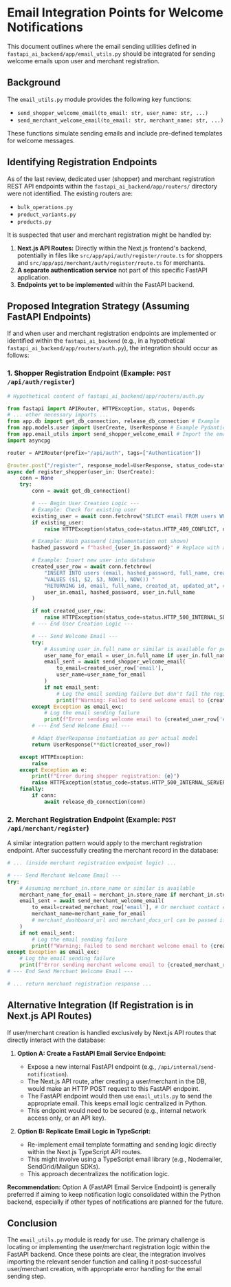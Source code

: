 # Email Integration Points for Welcome Notifications

This document outlines where the email sending utilities defined in `fastapi_ai_backend/app/email_utils.py` should be integrated for sending welcome emails upon user and merchant registration.

## Background

The `email_utils.py` module provides the following key functions:
- `send_shopper_welcome_email(to_email: str, user_name: str, ...)`
- `send_merchant_welcome_email(to_email: str, merchant_name: str, ...)`

These functions simulate sending emails and include pre-defined templates for welcome messages.

## Identifying Registration Endpoints

As of the last review, dedicated user (shopper) and merchant registration REST API endpoints within the `fastapi_ai_backend/app/routers/` directory were not identified. The existing routers are:
- `bulk_operations.py`
- `product_variants.py`
- `products.py`

It is suspected that user and merchant registration might be handled by:
1.  **Next.js API Routes:** Directly within the Next.js frontend's backend, potentially in files like `src/app/api/auth/register/route.ts` for shoppers and `src/app/api/merchant/auth/register/route.ts` for merchants.
2.  **A separate authentication service** not part of this specific FastAPI application.
3.  **Endpoints yet to be implemented** within the FastAPI backend.

## Proposed Integration Strategy (Assuming FastAPI Endpoints)

If and when user and merchant registration endpoints are implemented or identified within the `fastapi_ai_backend` (e.g., in a hypothetical `fastapi_ai_backend/app/routers/auth.py`), the integration should occur as follows:

### 1. Shopper Registration Endpoint (Example: `POST /api/auth/register`)

```python
# Hypothetical content of fastapi_ai_backend/app/routers/auth.py

from fastapi import APIRouter, HTTPException, status, Depends
# ... other necessary imports ...
from app.db import get_db_connection, release_db_connection # Example
from app.models.user import UserCreate, UserResponse # Example Pydantic models
from app.email_utils import send_shopper_welcome_email # Import the email utility
import asyncpg

router = APIRouter(prefix="/api/auth", tags=["Authentication"])

@router.post("/register", response_model=UserResponse, status_code=status.HTTP_201_CREATED)
async def register_shopper(user_in: UserCreate):
    conn = None
    try:
        conn = await get_db_connection()

        # --- Begin User Creation Logic ---
        # Example: Check for existing user
        existing_user = await conn.fetchrow("SELECT email FROM users WHERE email = $1", user_in.email)
        if existing_user:
            raise HTTPException(status_code=status.HTTP_409_CONFLICT, detail="Email already registered.")

        # Example: Hash password (implementation not shown)
        hashed_password = f"hashed_{user_in.password}" # Replace with actual hashing

        # Example: Insert new user into database
        created_user_row = await conn.fetchrow(
            "INSERT INTO users (email, hashed_password, full_name, created_at, updated_at) " # Assuming table structure
            "VALUES ($1, $2, $3, NOW(), NOW()) "
            "RETURNING id, email, full_name, created_at, updated_at", # Adjust returned fields as per UserResponse
            user_in.email, hashed_password, user_in.full_name
        )

        if not created_user_row:
            raise HTTPException(status_code=status.HTTP_500_INTERNAL_SERVER_ERROR, detail="Failed to create user.")
        # --- End User Creation Logic ---

        # --- Send Welcome Email ---
        try:
            # Assuming user_in.full_name or similar is available for personalization
            user_name_for_email = user_in.full_name if user_in.full_name else user_in.email
            email_sent = await send_shopper_welcome_email(
                to_email=created_user_row['email'],
                user_name=user_name_for_email
            )
            if not email_sent:
                # Log the email sending failure but don't fail the registration
                print(f"Warning: Failed to send welcome email to {created_user_row['email']}")
        except Exception as email_exc:
            # Log the email sending failure
            print(f"Error sending welcome email to {created_user_row['email']}: {email_exc}")
        # --- End Send Welcome Email ---

        # Adapt UserResponse instantiation as per actual model
        return UserResponse(**dict(created_user_row))

    except HTTPException:
        raise
    except Exception as e:
        print(f"Error during shopper registration: {e}")
        raise HTTPException(status_code=status.HTTP_500_INTERNAL_SERVER_ERROR, detail=str(e))
    finally:
        if conn:
            await release_db_connection(conn)

```

### 2. Merchant Registration Endpoint (Example: `POST /api/merchant/register`)

A similar integration pattern would apply to the merchant registration endpoint. After successfully creating the merchant record in the database:

```python
# ... (inside merchant registration endpoint logic) ...

# --- Send Merchant Welcome Email ---
try:
    # Assuming merchant_in.store_name or similar is available
    merchant_name_for_email = merchant_in.store_name if merchant_in.store_name else created_merchant_row['email']
    email_sent = await send_merchant_welcome_email(
        to_email=created_merchant_row['email'], # Or merchant contact email
        merchant_name=merchant_name_for_email
        # merchant_dashboard_url and merchant_docs_url can be passed if available, otherwise defaults are used
    )
    if not email_sent:
        # Log the email sending failure
        print(f"Warning: Failed to send merchant welcome email to {created_merchant_row['email']}")
except Exception as email_exc:
    # Log the email sending failure
    print(f"Error sending merchant welcome email to {created_merchant_row['email']}: {email_exc}")
# --- End Send Merchant Welcome Email ---

# ... return merchant registration response ...
```

## Alternative Integration (If Registration is in Next.js API Routes)

If user/merchant creation is handled exclusively by Next.js API routes that directly interact with the database:

1.  **Option A: Create a FastAPI Email Service Endpoint:**
    *   Expose a new internal FastAPI endpoint (e.g., `/api/internal/send-notification`).
    *   The Next.js API route, after creating a user/merchant in the DB, would make an HTTP POST request to this FastAPI endpoint.
    *   The FastAPI endpoint would then use `email_utils.py` to send the appropriate email. This keeps email logic centralized in Python.
    *   This endpoint would need to be secured (e.g., internal network access only, or an API key).

2.  **Option B: Replicate Email Logic in TypeScript:**
    *   Re-implement email template formatting and sending logic directly within the Next.js TypeScript API routes.
    *   This might involve using a TypeScript email library (e.g., Nodemailer, SendGrid/Mailgun SDKs).
    *   This approach decentralizes the notification logic.

**Recommendation:**
Option A (FastAPI Email Service Endpoint) is generally preferred if aiming to keep notification logic consolidated within the Python backend, especially if other types of notifications are planned for the future.

## Conclusion

The `email_utils.py` module is ready for use. The primary challenge is locating or implementing the user/merchant registration logic within the FastAPI backend. Once these points are clear, the integration involves importing the relevant sender function and calling it post-successful user/merchant creation, with appropriate error handling for the email sending step.
